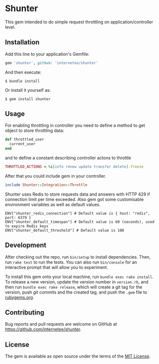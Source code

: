 # Shunter

This gem intended to do simple request throttling on application/controller level.

## Installation

Add this line to your application's Gemfile:

```ruby
gem 'shunter', github: 'internetee/shunter'
```

And then execute:

    $ bundle install

Or install it yourself as:

    $ gem install shunter

## Usage

For enabling throttling in controller you need to define a method to get object to store throttling data:

```ruby
def throttled_user
  current_user
end
```

and to define a constant describing controller actons to throttle
```ruby
THROTTLED_ACTIONS = %i[info renew update transfer delete].freeze
```

After that you could include gem in your controller.
```ruby
include Shunter::Integration::Throttle
```

Shunter uses Redis to store requests data and answers with HTTP 429 if connection limit per time exceeded.
Also gem got some customisable environment variables as well as default values.

    ENV["shunter_redis_connection"] # Default value is { host: "redis", port: 6379 }
    ENV["shunter_default_timespan"] # Default value is 60 (seconds), used to expire Redis keys
    ENV["shunter_default_threshold"] # Default value is 100


## Development

After checking out the repo, run `bin/setup` to install dependencies. Then, run `rake test` to run the tests. You can also run `bin/console` for an interactive prompt that will allow you to experiment.

To install this gem onto your local machine, run `bundle exec rake install`. To release a new version, update the version number in `version.rb`, and then run `bundle exec rake release`, which will create a git tag for the version, push git commits and the created tag, and push the `.gem` file to [rubygems.org](https://rubygems.org).

## Contributing

Bug reports and pull requests are welcome on GitHub at https://github.com/internetee/shunter.

## License

The gem is available as open source under the terms of the [MIT License](https://opensource.org/licenses/MIT).
